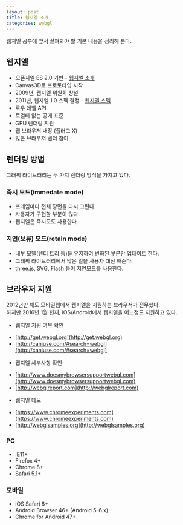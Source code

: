 ```yaml
---
layout: post
title: 웹지엘 소개
categories: webgl
---
```


웹지엘 공부에 앞서 살펴봐야 할 기본 내용을 정리해 본다.

## 웹지엘
- 오픈지엘 ES 2.0 기반 - [웹지엘 소개](https://www.khronos.org/webgl)
- Canvas3D로 프로토타입 시작
- 2009년, 웹지엘 위원회 창설
- 2011년, 웹지엘 1.0 스펙 결정 - [웹지엘 스펙](https://www.khronos.org/registry/webgl/specs/latest)
- 로우 레벨 API
- 로열티 없는 공개 표준
- GPU 렌더링 지원
- 웹 브라우저 내장 (플러그 X)
- 많은 브라우저 벤더 참여

## 렌더링 방법
그래픽 라이브러리는 두 가지 렌더링 방식을 가지고 있다.

### 즉시 모드(immedate mode)
- 프레임마다 전체 장면을 다시 그린다.
- 사용자가 구현할 부분이 많다.
- 웹지엘은 즉시모도 사용한다.


### 지연(보류) 모드(retain mode) 
- 내부 모델(렌더 트리 등)을 유지하여 변화된 부분만 업데이트 한다.
- 그래픽 라이브러리에서 많은 일을 사용자 대신 해준다.
- [three.js](http://threejs.org), SVG, Flash 등이 지연모드를 사용한다.

## 브라우저 지원
2012년만 해도 모바일웹에서 웹지엘을 지원하는 브라우저가 전무했다.  
하지만 2016년 1월 현재, iOS/Android에서 웹지엘을 어느정도 지원하고 있다.

* 웹지엘 지원 여부 확인 
 - [http://get.webgl.org](http://get.webgl.org)
 - [http://caniuse.com/#search=webgl](http://caniuse.com/#search=webgl)

* 웹지엘 세부사항 확인
 - [http://www.doesmybrowsersupportwebgl.com](http://www.doesmybrowsersupportwebgl.com)
 - [http://webglreport.com](http://webglreport.com)

* 웹지엘 데모
 - [https://www.chromeexperiments.com](https://www.chromeexperiments.com)
 - [http://webglsamples.org](http://webglsamples.org)

### PC
 - IE11+
 - Firefox 4+
 - Chrome 8+
 - Safari 5.1+

### 모바일
 - iOS Safari 8+
 - Android Browser 46+ (Android 5-6.x)
 - Chrome for Android 47+
